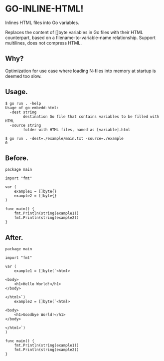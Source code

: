 # GO-INLINE-HTML!

Inlines HTML files into Go variables.

Replaces the content of []byte variables in Go files with their HTML counterpart, based on a filename-to-variable-name relationship. Support multilines, does not compress HTML.

## Why?

Optimization for use case where loading N-files into memory at startup is deemed too slow.

## Usage.
```
$ go run . -help
Usage of go-embedd-html:
  -dest string
        destination Go file that contains variables to be filled with HTML
  -source string
        folder with HTML files, named as [variable].html

$ go run . -dest=./example/main.txt -source=./example
0
```

## Before.
```
package main

import "fmt"

var (
    example1 = []byte{}
    example2 = []byte{}
)

func main() {
    fmt.Println(string(example1))
    fmt.Println(string(example2))
}
```
## After.
```
package main

import "fmt"

var (
    example1 = []byte(`<html>

<body>
    <h1>Hello World!</h1>
</body>

</html>`)
    example2 = []byte(`<html>

<body>
    <h1>Goodbye World!</h1>
</body>

</html>`)
)

func main() {
    fmt.Println(string(example1))
    fmt.Println(string(example2))
}
```
